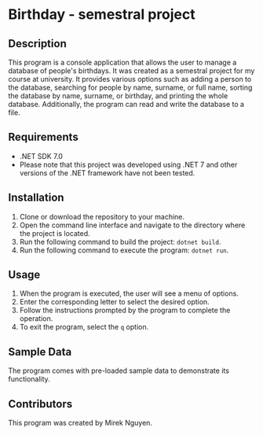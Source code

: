 # Birthday - semestral project

## Description
This program is a console application that allows the user to manage a database of people's birthdays. It was created as a semestral project for my course at university. It provides various options such as adding a person to the database, searching for people by name, surname, or full name, sorting the database by name, surname, or birthday, and printing the whole database. Additionally, the program can read and write the database to a file.

## Requirements
- .NET SDK 7.0
- Please note that this project was developed using .NET 7 and other versions of the .NET framework have not been tested.

## Installation
1. Clone or download the repository to your machine.
2. Open the command line interface and navigate to the directory where the project is located.
3. Run the following command to build the project: `dotnet build`.
4. Run the following command to execute the program: `dotnet run`.

## Usage
1. When the program is executed, the user will see a menu of options.
2. Enter the corresponding letter to select the desired option.
3. Follow the instructions prompted by the program to complete the operation.
4. To exit the program, select the `q` option.

## Sample Data
The program comes with pre-loaded sample data to demonstrate its functionality. 

## Contributors
This program was created by Mirek Nguyen. 
